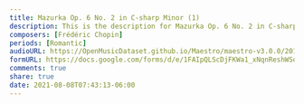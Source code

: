 ```yaml
---
title: Mazurka Op. 6 No. 2 in C-sharp Minor (1)
description: This is the description for Mazurka Op. 6 No. 2 in C-sharp Minor by Frédéric Chopin
composers: [Frédéric Chopin]
periods: [Romantic]
audioURL: https://OpenMusicDataset.github.io/Maestro/maestro-v3.0.0/2011/MIDI-Unprocessed_12_R3_2011_MID--AUDIO_R3-D4_02_Track02_wav.midi
formURL: https://docs.google.com/forms/d/e/1FAIpQLScDjFKWa1_xNqnReshWSoqX0zdKVvWlKMSe3xrQNrew7Njteg/viewform
comments: true
share: true
date: 2021-08-08T07:43:13-06:00
---
```


